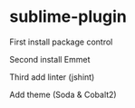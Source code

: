 # sublime-plugin

First install package control

Second install Emmet

Third add linter (jshint)

Add theme (Soda & Cobalt2)
